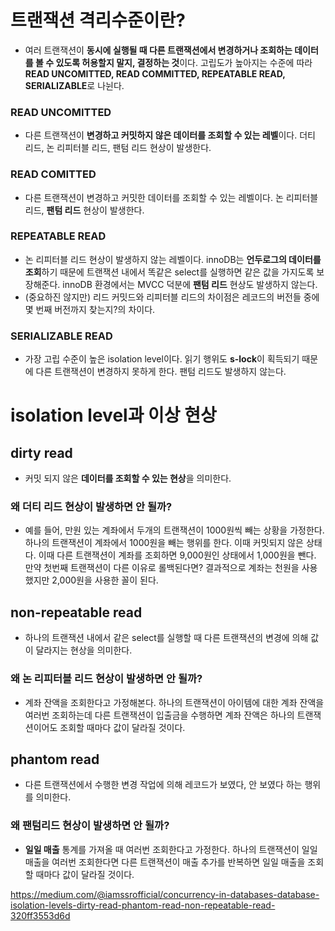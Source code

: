 # 트랜잭션 격리수준이란?
- 여러 트랜잭션이 **동시에 실행될 때 다른 트랜잭션에서 변경하거나 조회하는 데이터를 볼 수 있도록 허용할지 말지, 결정하는 것**이다. 고립도가 높아지는 수준에 따라 **READ UNCOMITTED, READ COMMITTED, REPEATABLE READ, SERIALIZABLE**로 나뉜다.

### READ UNCOMITTED
- 다른 트랜잭션이 **변경하고 커밋하지 않은 데이터를 조회할 수 있는 레벨**이다. 더티 리드, 논 리피터블 리드, 팬텀 리드 현상이 발생한다.

### READ COMITTED
- 다른 트랜잭션이 변경하고 커밋한 데이터를 조회할 수 있는 레벨이다. 논 리피터블 리드, **팬텀 리드** 현상이 발생한다.

### REPEATABLE READ
- 논 리피터블 리드 현상이 발생하지 않는 레벨이다. innoDB는 **언두로그의 데이터를 조회**하기 때문에 트랜잭션 내에서 똑같은 select를 실행하면 같은 값을 가지도록 보장해준다. innoDB 환경에서는 MVCC 덕분에 **팬텀 리드** 현상도 발생하지 않는다.
- (중요하진 않지만) 리드 커밋드와 리피터블 리드의 차이점은 레코드의 버전들 중에 몇 번째 버전까지 찾는지?의 차이다.

### SERIALIZABLE READ
- 가장 고립 수준이 높은 isolation level이다. 읽기 행위도 **s-lock**이 획득되기 때문에 다른 트랜잭션이 변경하지 못하게 한다. 팬텀 리드도 발생하지 않는다.

# isolation level과 이상 현상
## dirty read
- 커밋 되지 않은 **데이터를 조회할 수 있는 현상**을 의미한다. 
### 왜 더티 리드 현상이 발생하면 안 될까?
- 예를 들어, 만원 있는 계좌에서 두개의 트랜잭션이 1000원씩 빼는 상황을 가정한다. 하나의 트랜잭션이 계좌에서 1000원을 빼는 행위를 한다. 이때 커밋되지 않은 상태다. 이때 다른 트랜잭션이 계좌를 조회하면 9,000원인 상태에서 1,000원을 뺀다. 만약 첫번째 트랜잭션이 다른 이유로 롤백된다면? 결과적으로 계좌는 천원을 사용했지만 2,000원을 사용한 꼴이 된다.

## non-repeatable read
- 하나의 트랜잭션 내에서 같은 select를 실행할 때 다른 트랜잭션의 변경에 의해 값이 달라지는 현상을 의미한다.
### 왜 논 리피터블 리드 현상이 발생하면 안 될까?
- 계좌 잔액을 조회한다고 가정해본다. 하나의 트랜잭션이 아이템에 대한 계좌 잔액을 여러번 조회하는데 다른 트랜잭션이 입출금을 수행하면 계좌 잔액은 하나의 트랜잭션이어도 조회할 때마다 값이 달라질 것이다.

## phantom read
- 다른 트랜잭션에서 수행한 변경 작업에 의해 레코드가 보였다, 안 보였다 하는 행위를 의미한다.

### 왜 팬텀리드 현상이 발생하면 안 될까?
- **일일 매출** 통계를 가져올 때 여러번 조회한다고 가정한다. 하나의 트랜잭션이 일일 매출을 여러번 조회한다면 다른 트랜잭션이 매출 추가를 반복하면 일일 매출을 조회할 때마다 값이 달라질 것이다.



https://medium.com/@iamssrofficial/concurrency-in-databases-database-isolation-levels-dirty-read-phantom-read-non-repeatable-read-320ff3553d6d
